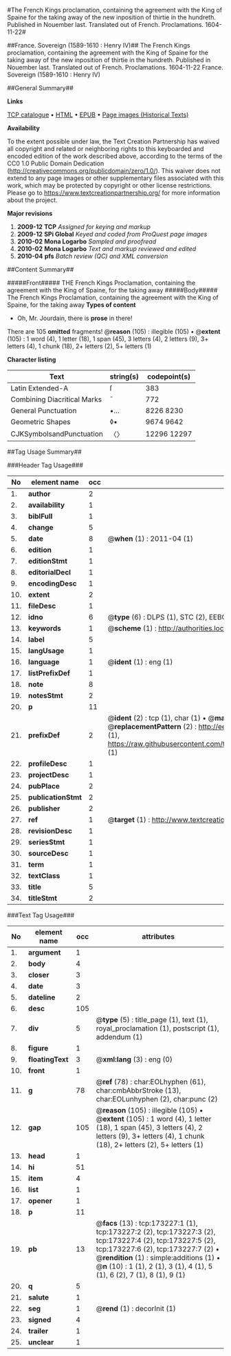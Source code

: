 #The French Kings proclamation, containing the agreement with the King of Spaine for the taking away of the new inposition of thirtie in the hundreth. Published in Nouember last. Translated out of French. Proclamations. 1604-11-22#

##France. Sovereign (1589-1610 : Henry IV)##
The French Kings proclamation, containing the agreement with the King of Spaine for the taking away of the new inposition of thirtie in the hundreth. Published in Nouember last. Translated out of French.
Proclamations. 1604-11-22
France. Sovereign (1589-1610 : Henry IV)

##General Summary##

**Links**

[TCP catalogue](http://www.ota.ox.ac.uk/tcp/)  • 
[HTML](http://tei.it.ox.ac.uk/tcp/Texts-HTML/free/A72/A72272.html)  • 
[EPUB](http://tei.it.ox.ac.uk/tcp/Texts-EPUB/free/A72/A72272.epub) • 
[Page images (Historical Texts)](https://historicaltexts.jisc.ac.uk/eebo-99898646e)

**Availability**

To the extent possible under law, the Text Creation Partnership has waived all copyright and related or neighboring rights to this keyboarded and encoded edition of the work described above, according to the terms of the CC0 1.0 Public Domain Dedication (http://creativecommons.org/publicdomain/zero/1.0/). This waiver does not extend to any page images or other supplementary files associated with this work, which may be protected by copyright or other license restrictions. Please go to https://www.textcreationpartnership.org/ for more information about the project.

**Major revisions**

1. __2009-12__ __TCP__ *Assigned for keying and markup*
1. __2009-12__ __SPi Global__ *Keyed and coded from ProQuest page images*
1. __2010-02__ __Mona Logarbo__ *Sampled and proofread*
1. __2010-02__ __Mona Logarbo__ *Text and markup reviewed and edited*
1. __2010-04__ __pfs__ *Batch review (QC) and XML conversion*

##Content Summary##

#####Front#####
THE French Kings Proclamation, containing the agreement with the King of Spaine, for the taking away
#####Body#####
The French Kings Proclamation, containing the agreement with the King of Spaine, for the taking away
**Types of content**

  * Oh, Mr. Jourdain, there is **prose** in there!

There are 105 **omitted** fragments! 
 @__reason__ (105) : illegible (105)  •  @__extent__ (105) : 1 word (4), 1 letter (18), 1 span (45), 3 letters (4), 2 letters (9), 3+ letters (4), 1 chunk (18), 2+ letters (2), 5+ letters (1)

**Character listing**


|Text|string(s)|codepoint(s)|
|---|---|---|
|Latin Extended-A|ſ|383|
|Combining             Diacritical Marks|̄|772|
|General Punctuation|•…|8226 8230|
|Geometric Shapes|◊▪|9674 9642|
|CJKSymbolsandPunctuation|〈〉|12296 12297|

##Tag Usage Summary##

###Header Tag Usage###

|No|element name|occ|attributes|
|---|---|---|---|
|1.|__author__|2||
|2.|__availability__|1||
|3.|__biblFull__|1||
|4.|__change__|5||
|5.|__date__|8| @__when__ (1) : 2011-04 (1)|
|6.|__edition__|1||
|7.|__editionStmt__|1||
|8.|__editorialDecl__|1||
|9.|__encodingDesc__|1||
|10.|__extent__|2||
|11.|__fileDesc__|1||
|12.|__idno__|6| @__type__ (6) : DLPS (1), STC (2), EEBO-CITATION (1), PROQUEST (1), VID (1)|
|13.|__keywords__|1| @__scheme__ (1) : http://authorities.loc.gov/ (1)|
|14.|__label__|5||
|15.|__langUsage__|1||
|16.|__language__|1| @__ident__ (1) : eng (1)|
|17.|__listPrefixDef__|1||
|18.|__note__|8||
|19.|__notesStmt__|2||
|20.|__p__|11||
|21.|__prefixDef__|2| @__ident__ (2) : tcp (1), char (1)  •  @__matchPattern__ (2) : ([0-9\-]+):([0-9IVX]+) (1), (.+) (1)  •  @__replacementPattern__ (2) : http://eebo.chadwyck.com/downloadtiff?vid=$1&page=$2 (1), https://raw.githubusercontent.com/textcreationpartnership/Texts/master/tcpchars.xml#$1 (1)|
|22.|__profileDesc__|1||
|23.|__projectDesc__|1||
|24.|__pubPlace__|2||
|25.|__publicationStmt__|2||
|26.|__publisher__|2||
|27.|__ref__|1| @__target__ (1) : http://www.textcreationpartnership.org/docs/. (1)|
|28.|__revisionDesc__|1||
|29.|__seriesStmt__|1||
|30.|__sourceDesc__|1||
|31.|__term__|1||
|32.|__textClass__|1||
|33.|__title__|5||
|34.|__titleStmt__|2||


###Text Tag Usage###

|No|element name|occ|attributes|
|---|---|---|---|
|1.|__argument__|1||
|2.|__body__|4||
|3.|__closer__|3||
|4.|__date__|3||
|5.|__dateline__|2||
|6.|__desc__|105||
|7.|__div__|5| @__type__ (5) : title_page (1), text (1), royal_proclamation (1), postscript (1), addendum (1)|
|8.|__figure__|1||
|9.|__floatingText__|3| @__xml:lang__ (3) : eng (0)|
|10.|__front__|1||
|11.|__g__|78| @__ref__ (78) : char:EOLhyphen (61), char:cmbAbbrStroke (13), char:EOLunhyphen (2), char:punc (2)|
|12.|__gap__|105| @__reason__ (105) : illegible (105)  •  @__extent__ (105) : 1 word (4), 1 letter (18), 1 span (45), 3 letters (4), 2 letters (9), 3+ letters (4), 1 chunk (18), 2+ letters (2), 5+ letters (1)|
|13.|__head__|1||
|14.|__hi__|51||
|15.|__item__|4||
|16.|__list__|1||
|17.|__opener__|1||
|18.|__p__|11||
|19.|__pb__|13| @__facs__ (13) : tcp:173227:1 (1), tcp:173227:2 (2), tcp:173227:3 (2), tcp:173227:4 (2), tcp:173227:5 (2), tcp:173227:6 (2), tcp:173227:7 (2)  •  @__rendition__ (1) : simple:additions (1)  •  @__n__ (10) : 1 (1), 2 (1), 3 (1), 4 (1), 5 (1), 6 (2), 7 (1), 8 (1), 9 (1)|
|20.|__q__|5||
|21.|__salute__|1||
|22.|__seg__|1| @__rend__ (1) : decorInit (1)|
|23.|__signed__|4||
|24.|__trailer__|1||
|25.|__unclear__|1||
